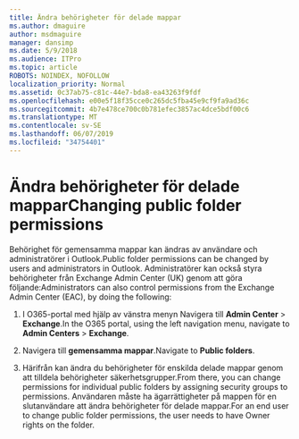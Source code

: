 ```yaml
---
title: Ändra behörigheter för delade mappar
ms.author: dmaguire
author: msdmaguire
manager: dansimp
ms.date: 5/9/2018
ms.audience: ITPro
ms.topic: article
ROBOTS: NOINDEX, NOFOLLOW
localization_priority: Normal
ms.assetid: 0c37ab75-c81c-44e7-bda8-ea43263f9fdf
ms.openlocfilehash: e00e5f18f35cce0c265dc5fba45e9cf9fa9ad36c
ms.sourcegitcommit: 4b7e478ce700c0b781efec3857ac4dce5bdf00c6
ms.translationtype: MT
ms.contentlocale: sv-SE
ms.lasthandoff: 06/07/2019
ms.locfileid: "34754401"
---
```

# <a name="changing-public-folder-permissions"></a><span data-ttu-id="d37fd-102">Ändra behörigheter för delade mappar</span><span class="sxs-lookup"><span data-stu-id="d37fd-102">Changing public folder permissions</span></span>

<span data-ttu-id="d37fd-103">Behörighet för gemensamma mappar kan ändras av användare och administratörer i Outlook.</span><span class="sxs-lookup"><span data-stu-id="d37fd-103">Public folder permissions can be changed by users and administrators in Outlook.</span></span> <span data-ttu-id="d37fd-104">Administratörer kan också styra behörigheter från Exchange Admin Center (UK) genom att göra följande:</span><span class="sxs-lookup"><span data-stu-id="d37fd-104">Administrators can also control permissions from the Exchange Admin Center (EAC), by doing the following:</span></span>
  
1. <span data-ttu-id="d37fd-105">I O365-portal med hjälp av vänstra menyn Navigera till **Admin Center** \> **Exchange**.</span><span class="sxs-lookup"><span data-stu-id="d37fd-105">In the O365 portal, using the left navigation menu, navigate to **Admin Centers** \> **Exchange**.</span></span>
    
2. <span data-ttu-id="d37fd-106">Navigera till **gemensamma mappar**.</span><span class="sxs-lookup"><span data-stu-id="d37fd-106">Navigate to **Public folders**.</span></span>
    
3. <span data-ttu-id="d37fd-107">Härifrån kan ändra du behörigheter för enskilda delade mappar genom att tilldela behörigheter säkerhetsgrupper.</span><span class="sxs-lookup"><span data-stu-id="d37fd-107">From there, you can change permissions for individual public folders by assigning security groups to permissions.</span></span> <span data-ttu-id="d37fd-108">Användaren måste ha ägarrättigheter på mappen för en slutanvändare att ändra behörigheter för delade mappar.</span><span class="sxs-lookup"><span data-stu-id="d37fd-108">For an end user to change public folder permissions, the user needs to have Owner rights on the folder.</span></span>
    

